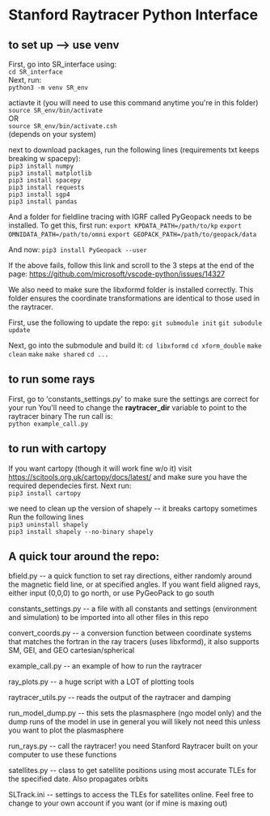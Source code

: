 # Stanford Raytracer Python Interface

## to set up --> use venv
First, go into SR_interface using:  
```cd SR_interface```  
Next, run:  
```python3 -m venv SR_env``` 

actiavte it (you will need to use this command anytime you're in this folder)  
```source SR_env/bin/activate```    
OR    
```source SR_env/bin/activate.csh```    
(depends on your system)

next to download packages, run the following lines (requirements txt keeps breaking w spacepy):   
```pip3 install numpy```  
```pip3 install matplotlib```  
```pip3 install spacepy```  
```pip3 install requests```  
```pip3 install sgp4```  
```pip3 install pandas```

And a folder for fieldline tracing with IGRF called PyGeopack needs to be installed. To get this, first run:
```export KPDATA_PATH=/path/to/kp```
```export OMNIDATA_PATH=/path/to/omni```
```export GEOPACK_PATH=/path/to/geopack/data```

And now:
```pip3 install PyGeopack --user```  

If the above fails, follow this link and scroll to the 3 steps at the end of the page: 
https://github.com/microsoft/vscode-python/issues/14327

We also need to make sure the libxformd folder is installed correctly. This folder ensures the coordinate transformations are identical to those used in the raytracer. 

First, use the following to update the repo:
```git submodule init```
```git subodule update```

Next, go into the submodule and build it:
```cd libxformd```
```cd xform_double```
```make clean```
```make```
```make shared```
```cd ...``` 

## to run some rays
First, go to 'constants_settings.py' to make sure the settings are correct for your run
You'll need to change the **raytracer_dir** variable to point to the raytracer binary
The run call is:  
```python example_call.py```  

## to run with cartopy   
If you want cartopy (though it will work fine w/o it) visit https://scitools.org.uk/cartopy/docs/latest/ and make sure you have the required dependecies first. 
Next run:  
```pip3 install cartopy``` 

we need to clean up the version of shapely -- it breaks cartopy sometimes  
Run the following lines  
```pip3 uninstall shapely```  
```pip3 install shapely --no-binary shapely```  


## A quick tour around the repo: 
bfield.py -- a quick function to set ray directions, either randomly around the magnetic field line, or at specified angles. If you want field aligned rays, either input (0,0,0) to go north, or use PyGeoPack to go south

constants_settings.py -- a file with all constants and settings (environment and simulation) to be imported into all other files in this repo

convert_coords.py -- a conversion function between coordinate systems that matches the fortran in the ray tracers (uses libxformd), it also supports SM, GEI, and GEO cartesian/spherical

example_call.py -- an example of how to run the raytracer

ray_plots.py -- a huge script with a LOT of plotting tools

raytracer_utils.py -- reads the output of the raytracer and damping

run_model_dump.py -- this sets the plasmasphere (ngo model only) and the dump runs of the model in use
in general you will likely not need this unless you want to plot the plasmasphere

run_rays.py -- call the raytracer! you need Stanford Raytracer built on your computer to use these functions

satellites.py -- class to get satellite positions using most accurate TLEs for the specified date. Also propagates orbits

SLTrack.ini -- settings to access the TLEs for satellites online. Feel free to change to your own account if you want (or if mine is maxing out)
